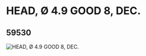 # HEAD, Ø 4.9 GOOD 8, DEC.
## 59530
![HEAD, Ø 4.9 GOOD 8, DEC.](https://lc-www-live-s.legocdn.com/media/bricks/5/2/4506656.jpg)